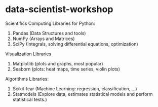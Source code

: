 # data-scientist-workshop

Scientifics Computing Libraries for Python:

1. Pandas (Data Structures and tools)
2. NumPy (Arrays and Matrices)
3. SciPy (Integrals, solving differential equations, optimization)

Visualization Libraries 

1. Matplotlib (plots and graphs, most popular)
2. Seaborn (plots: heat maps, time series, violin plots)

Algorithms Libraries:

1. Scikit-lear (Machine Learning: regression, classification, ...)
2. Statmodels (Explore data, estimates statistical models and perform statistical tests.)
